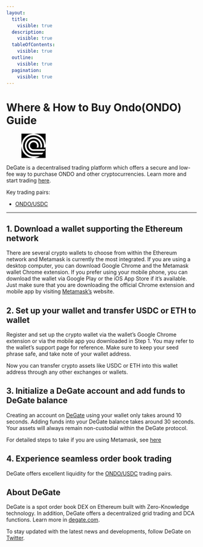 ```yaml
---
layout:
  title:
    visible: true
  description:
    visible: true
  tableOfContents:
    visible: true
  outline:
    visible: true
  pagination:
    visible: true
---
```


# Where & How to Buy Ondo(ONDO) Guide

<figure><img src="../.gitbook/assets/ondo_0xfaba6f8e4a5e8ab82f62fe7c39859fa577269be31717575516053.jpg" alt="ONDO" width="64"><figcaption></figcaption></figure>

DeGate is a decentralised trading platform which offers a secure and low-fee way to purchase ONDO and other cryptocurrencies. Learn more and start trading [here](https://app.degate.com/trade/USDC/0xfaba6f8e4a5e8ab82f62fe7c39859fa577269be3?utm_source=howtobuy).&#x20;

Key trading pairs:

* [ONDO/USDC](https://app.degate.com/trade/USDC/0xfaba6f8e4a5e8ab82f62fe7c39859fa577269be3?utm_source=howtobuy)

***

## 1. Download a wallet supporting the Ethereum network

There are several crypto wallets to choose from within the Ethereum network and Metamask is currently the most integrated. If you are using a desktop computer, you can download Google Chrome and the Metamask wallet Chrome extension. If you prefer using your mobile phone, you can download the wallet via Google Play or the iOS App Store if it’s available. Just make sure that you are downloading the official Chrome extension and mobile app by visiting [Metamask’s](https://metamask.io/) website.

## 2. Set up your wallet and transfer USDC or ETH to wallet

Register and set up the crypto wallet via the wallet’s Google Chrome extension or via the mobile app you downloaded in Step 1. You may refer to the wallet’s support page for reference. Make sure to keep your seed phrase safe, and take note of your wallet address.&#x20;

Now you can transfer crypto assets like USDC or ETH into this wallet address through any other exchanges or wallets.

## 3. Initialize a DeGate account and add funds to DeGate balance

Creating an account on [DeGate](https://app.degate.com/?utm_source=ONDO_howtobuy) using your wallet only takes around 10 seconds. Adding funds into your DeGate balance takes around 30 seconds. Your assets will always remain non-custodial within the DeGate protocol.

For detailed steps to take if you are using Metamask, see [here](https://docs.degate.com/v/product_en/main-features/wallet-connectivity/metamask)

## 4. Experience seamless order book trading

DeGate offers excellent liquidity for the [ONDO/USDC](https://app.degate.com/trade/USDC/0xfaba6f8e4a5e8ab82f62fe7c39859fa577269be3?utm_source=howtobuy) trading pairs.&#x20;

## About DeGate

DeGate is a spot order book DEX on Ethereum built with Zero-Knowledge technology. In addition, DeGate offers a decentralized grid trading and DCA functions.  Learn more in [degate.com](https://degate.com/?utm_source=ONDO_howtobuy).

To stay updated with the latest news and developments, follow DeGate on [Twitter](https://twitter.com/degatedex).
